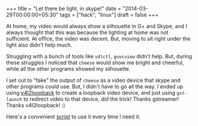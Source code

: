 +++
title = "Let there be light, in skype!"
date = "2014-03-29T00:00:00+05:30"
tags = ["hack", "linux"]
draft = false
+++

At home, my video would always show a silhouette in G+ and Skype, and
I always thought that this was because the lighting at home was not
sufficient.  At office, the video was decent.  But, moving to sit
right under the light also didn't help much.

Struggling with a bunch of tools like `v4lctl`, `guvcview` didn't
help. But, during these struggles I noticed that `cheese` would show
me bright and cheerful, while all the other programs showed my
silhouette.

I set out to "fake" the output of `cheese` as a video device that
skype and other programs could use. But, I didn't have to go all the
way.  I ended up using [v4l2loopback](https://github.com/umlaeute/v4l2loopback/) to create a loopback video device,
and just using `gst-launch` to redirect video to that device, did the
trick!  Thanks gstreamer!  Thanks v4l2loopback! :)

Here's a convenient [script](https://gist.github.com/punchagan/9859210) to use it every time I need it.

<script src="https://gist.github.com/9859210.js"></script>
